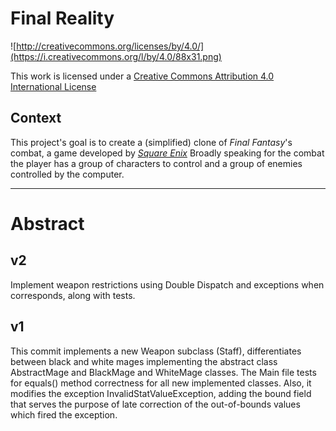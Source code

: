 Final Reality
=============

![http://creativecommons.org/licenses/by/4.0/](https://i.creativecommons.org/l/by/4.0/88x31.png)

This work is licensed under a 
[Creative Commons Attribution 4.0 International License](http://creativecommons.org/licenses/by/4.0/)

Context
-------

This project's goal is to create a (simplified) clone of _Final Fantasy_'s combat, a game developed
by [_Square Enix_](https://www.square-enix.com)
Broadly speaking for the combat the player has a group of characters to control and a group of 
enemies controlled by the computer.

---
# Abstract
## v2
Implement weapon restrictions using Double Dispatch and exceptions when corresponds, along with tests.

## v1
This commit implements a new Weapon subclass (Staff), differentiates between black and white mages implementing the
abstract class AbstractMage and BlackMage and WhiteMage classes. The Main file tests for equals() method correctness
for all new implemented classes. Also, it modifies the exception InvalidStatValueException, adding the bound field that 
serves the purpose of late correction of the out-of-bounds values which fired the exception. 
